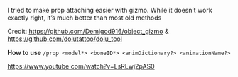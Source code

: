 I tried to make prop attaching easier with gizmo. While it doesn’t work exactly right, it’s much better than most old methods

Credit: https://github.com/Demigod916/object_gizmo & https://github.com/dolutattoo/dolu_tool

**How to use**
`/prop <model*> <boneID*> <animDictionary?> <animationName?>`

https://www.youtube.com/watch?v=LsRLwj2pAS0
